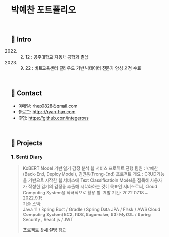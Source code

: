 # 박예찬 포트폴리오


</br>

## :pushpin: Intro
2022. 02. 12 : 공주대학교 자동차 공학과 졸업
2022. 09. 22 : 비트교육센터 클라우드 기반 빅데이터 전문가 양성 과정 수료

</br>

## :pushpin: Contact
- 이메일: rhep0828@gmail.com
- 블로그: https://ryan-han.com
- 깃헙: https://github.com/integerous

</br>

## :pushpin: Projects
### 1. Senti Diary
>KoBERT Model 기반 일기 감정 분석 웹 서비스
>프로젝트 진행 팀원 : 박예찬(Back-End, Deploy Model), 김권웅(Frong-End)
>프로젝트 개요 : CRUD기능을 기반으로 시작한 웹 서비스에 Text Classificatioin Model을 접목해 사용자가 작성한 일기의 감정을 추출해 시각화하는 것이 목표인 서비스로써,
>             Cloud Computing System을 적극적으로 활용 함.
>개발 기간: 2022.07.18 ~ 2022.9.15  
>기술 스택:  
>Java 11 / Spring Boot / Gradle / Spring Data JPA / Flask / AWS Cloud Computing System( EC2, RDS, Sagemaker, S3) 
>MySQL / Spring Security / React.js / JWT
>  
>[프로젝트 상세 설명](https://github.com/pyc970905/sentiDiary_springBoot) 참고


